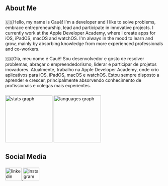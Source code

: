<h2 align="left">About Me</h2>

###

<p align="left">🇺🇸Hello, my name is Cauê! I'm a developer and I like to solve problems, embrace entrepreneurship, lead and participate in innovative projects. I currently work at the Apple Developer Academy, where I create apps for iOS, iPadOS, macOS and watchOS. I'm always in the mood to learn and grow, mainly by absorbing knowledge from more experienced professionals and co-workers.</p>

<p align="left">🇧🇷Olá, meu nome é Cauê! Sou desenvolvedor e gosto de resolver problemas, abraçar o empreendedorismo, liderar e participar de projetos inovadores. Atualmente, trabalho na Apple Developer Academy, onde crio aplicativos para iOS, iPadOS, macOS e watchOS. Estou sempre disposto a aprender e crescer, principalmente absorvendo conhecimento de profissionais e colegas mais experientes.</p>


###



###

<div align="left">
  <img src="https://github-readme-stats.vercel.app/api?username=cauecarneiro&hide_title=false&hide_rank=false&show_icons=true&include_all_commits=true&count_private=true&disable_animations=false&theme=github_dark&locale=en&hide_border=false&order=1" height="150" alt="stats graph"  />
  <img src="https://github-readme-stats.vercel.app/api/top-langs?username=cauecarneiro&locale=en&hide_title=false&layout=compact&card_width=320&langs_count=5&theme=github_dark&hide_border=false&order=2" height="150" alt="languages graph"  />
</div>

###

<h2 align="left">Social Media</h2>

###

<div align="left">
  <a href="https://www.linkedin.com/in/cau%C3%AA-carneiro-88bb54325/" target="_blank">
    <img src="https://raw.githubusercontent.com/maurodesouza/profile-readme-generator/master/src/assets/icons/social/linkedin/default.svg" width="52" height="40" alt="linkedin logo"  />
  </a>
  <a href="https://www.instagram.com/caueck/?hl=pt-br" target="_blank">
    <img src="https://raw.githubusercontent.com/maurodesouza/profile-readme-generator/master/src/assets/icons/social/instagram/default.svg" width="52" height="40" alt="instagram logo"  />
  </a>
</div>

###
